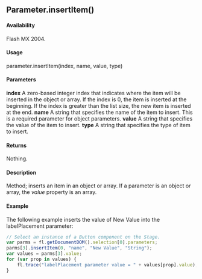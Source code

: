 ## Parameter.insertItem()

#### Availability

Flash MX 2004.

#### Usage

parameter.insertItem(index, name, value, type)

#### Parameters

**index** A zero-based integer index that indicates where the item will be inserted in the object or array. If the index is 0, the item is inserted at the beginning. If the index is greater than the list size, the new item is inserted at the end.
**name** A string that specifies the name of the item to insert. This is a required parameter for object parameters.
**value** A string that specifies the value of the item to insert.
**type** A string that specifies the type of item to insert.

#### Returns

Nothing.

#### Description

Method; inserts an item in an object or array. If a parameter is an object or array, the *value* property is an array.

#### Example

The following example inserts the value of New Value into the labelPlacement parameter:

```javascript
// Select an instance of a Button component on the Stage.
var parms = fl.getDocumentDOM().selection[0].parameters;
parms[3].insertItem(0, "name", "New Value", "String");
var values = parms[3].value;
for (var prop in values) {
    fl.trace("labelPlacement parameter value = " + values[prop].value);
}
```
